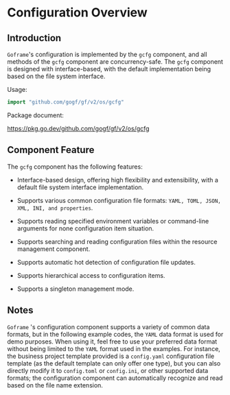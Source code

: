 # Configuration Overview

## Introduction

`Goframe`'s configuration is implemented by the `gcfg` component, and all methods of the `gcfg` component are concurrency-safe. The `gcfg` component is designed with interface-based, with the default implementation being based on the file system interface.

Usage:

```go
import "github.com/gogf/gf/v2/os/gcfg"
```

Package document:

<https://pkg.go.dev/github.com/gogf/gf/v2/os/gcfg>

## Component Feature

The `gcfg` component has the following features:

- Interface-based design, offering high flexibility and extensibility, with a default file system interface implementation.

- Supports various common configuration file formats: `YAML, TOML, JSON, XML, INI, and properties`.

- Supports reading specified environment variables or command-line arguments for none configuration item situation.

- Supports searching and reading configuration files within the resource management component.

- Supports automatic hot detection of configuration file updates.

- Supports hierarchical access to configuration items.

- Supports a singleton management mode.

## Notes

`Goframe` 's configuration component supports a variety of common data formats, but in the following example codes, the `YAML` data format is used for demo purposes. When using it, feel free to use your preferred data format without being limited to the `YAML` format used in the examples. For instance, the business project template provided is a `config.yaml` configuration file template (as the default template can only offer one type), but you can also directly modify it to `config.toml` or `config.ini`, or other supported data formats; the configuration component can automatically recognize and read based on the file name extension.
